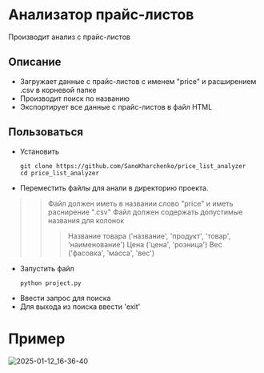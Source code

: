 # Анализатор прайс-листов
Производит анализ с прайс-листов 

## Описание

* Загружает данные с прайс-листов с именем "price" и расширением .csv в корневой папке
* Производит поиск по названию
* Экспортирует все данные с прайс-листов в файл HTML 

## Пользоваться

* Установить
  ```
  git clone https://github.com/SanoKharchenko/price_list_analyzer
  cd price_list_analyzer
  ```
* Переместить файлы для анали в директорию проекта.
  
>> Файл должен иметь в названии слово "price" и иметь раснирение ".csv"
>> Файл должен содержать допустимые названия для колонок
>>> Название товара ('название', 'продукт', 'товар', 'наименование')
>>> Цена ('цена', 'розница')
>>> Вес ('фасовка', 'масса', 'вес')
* Запустить файл
  ```
  python project.py
  ```
* Ввести запрос для поиска
* Для выхода из поиска ввести 'exit'

# Пример

![2025-01-12_16-36-40](https://github.com/user-attachments/assets/59e0284d-555a-4eeb-a53c-acb50ad2ba34)
